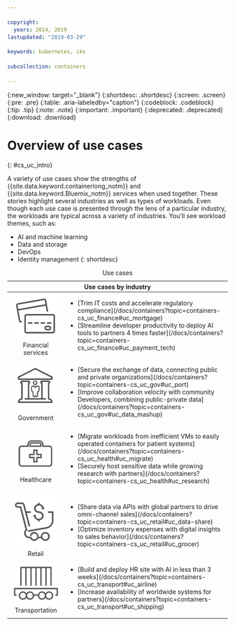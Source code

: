 ```yaml
---

copyright:
  years: 2014, 2019
lastupdated: "2019-03-29"

keywords: kubernetes, iks

subcollection: containers

---
```


{:new_window: target="_blank"}
{:shortdesc: .shortdesc}
{:screen: .screen}
{:pre: .pre}
{:table: .aria-labeledby="caption"}
{:codeblock: .codeblock}
{:tip: .tip}
{:note: .note}
{:important: .important}
{:deprecated: .deprecated}
{:download: .download}



# Overview of use cases
{: #cs_uc_intro}

A variety of use cases show the strengths of {{site.data.keyword.containerlong_notm}} and  {{site.data.keyword.Bluemix_notm}} services when used together. These stories highlight several industries as well as types of workloads. Even though each use case is presented through the lens of a particular industry, the workloads are typical across a variety of industries. You'll see workload themes, such as: 
* AI and machine learning
* Data and storage
* DevOps
* Identity management
{: shortdesc}

<table summary="The table shows the use cases. Rows are to be read from the left to right, with icons representing each industry in column one the description in column two.">
<caption>Use cases</caption>
  <thead>
  <th colspan=2>Use cases by industry</th>
  </thead>
  <tbody>
    <tr>
    <td align="center"><img src="images/finance.svg" alt="Icon of front and back of credit card"/><br>Financial services</td>
    <td><ul>
    <li>[Trim IT costs and accelerate regulatory compliance](/docs/containers?topic=containers-cs_uc_finance#uc_mortgage)</li>
    <li>[Streamline developer productivity to deploy AI tools to partners 4 times faster](/docs/containers?topic=containers-cs_uc_finance#uc_payment_tech)</li>
    </ul></td>
     </tr>
     <tr>
     <td align="center"><img src="images/gov.svg" alt="Icon of government building with person inside"/><br>Government</td>
     <td><ul>
    <li>[Secure the exchange of data, connecting public and private organizations](/docs/containers?topic=containers-cs_uc_gov#uc_port)</li>
     <li>[Improve collaboration velocity with community Developers, combining public-private data](/docs/containers?topic=containers-cs_uc_gov#uc_data_mashup)</li></ul></td>
      </tr>
    <tr>
      <td align="center"><img src="images/health.svg" alt="Icon of medical bag"/><br>Healthcare</td>
      <td><ul>
     <li>[Migrate workloads from inefficient VMs to easily operated containers for patient systems](/docs/containers?topic=containers-cs_uc_health#uc_migrate)</li>
      <li>[Securely host sensitive data while growing research with partners](/docs/containers?topic=containers-cs_uc_health#uc_research)</li>
      </ul></td>
      </tr>
      <tr>
         <td align="center"><img src="images/retail.svg" alt="Icon of shopping cart with currency symbol"/><br>Retail</td>
         <td><ul>
        <li>[Share data via APIs with global partners to drive omni-channel sales](/docs/containers?topic=containers-cs_uc_retail#uc_data-share)</li>
         <li>[Optimize inventory expenses with digital insights to sales behavior](/docs/containers?topic=containers-cs_uc_retail#uc_grocer)</li>
              </ul></td>
          </tr>
      <tr>
       <td align="center"><img src="images/transport.svg" alt="Icon of railroad car with containers"/><br>Transportation</td>
           <td><ul>
          <li>[Build and deploy HR site with AI in less than 3 weeks](/docs/containers?topic=containers-cs_uc_transport#uc_airline)</li>
           <li>[Increase availability of worldwide systems for partners](/docs/containers?topic=containers-cs_uc_transport#uc_shipping)</li></ul></td>
      </tr>
  </tbody>
  </table>
